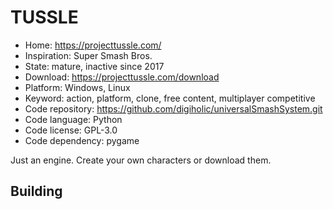 # TUSSLE

- Home: https://projecttussle.com/
- Inspiration: Super Smash Bros.
- State: mature, inactive since 2017
- Download: https://projecttussle.com/download
- Platform: Windows, Linux
- Keyword: action, platform, clone, free content, multiplayer competitive
- Code repository: https://github.com/digiholic/universalSmashSystem.git
- Code language: Python
- Code license: GPL-3.0
- Code dependency: pygame

Just an engine. Create your own characters or download them.

## Building
